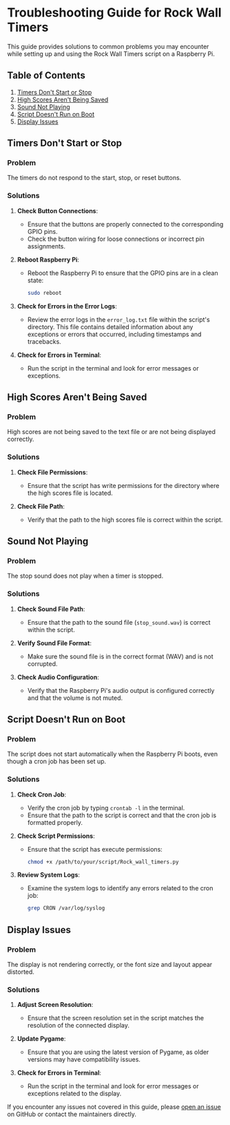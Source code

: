 # Troubleshooting Guide for Rock Wall Timers

This guide provides solutions to common problems you may encounter while setting up and using the Rock Wall Timers script on a Raspberry Pi.

## Table of Contents

1. [Timers Don't Start or Stop](#timers-dont-start-or-stop)
2. [High Scores Aren't Being Saved](#high-scores-arent-being-saved)
3. [Sound Not Playing](#sound-not-playing)
4. [Script Doesn't Run on Boot](#script-doesnt-run-on-boot)
5. [Display Issues](#display-issues)

## Timers Don't Start or Stop

### Problem

The timers do not respond to the start, stop, or reset buttons.

### Solutions

1. **Check Button Connections**:
   - Ensure that the buttons are properly connected to the corresponding GPIO pins.
   - Check the button wiring for loose connections or incorrect pin assignments.

2. **Reboot Raspberry Pi**:
   - Reboot the Raspberry Pi to ensure that the GPIO pins are in a clean state:
     ```bash
     sudo reboot
     ```

3. **Check for Errors in the Error Logs**:
   - Review the error logs in the `error_log.txt` file within the script's directory. This file contains detailed information about any exceptions or errors that occurred, including timestamps and tracebacks.

3. **Check for Errors in Terminal**:
   - Run the script in the terminal and look for error messages or exceptions.

## High Scores Aren't Being Saved

### Problem

High scores are not being saved to the text file or are not being displayed correctly.

### Solutions

1. **Check File Permissions**:
   - Ensure that the script has write permissions for the directory where the high scores file is located.

2. **Check File Path**:
   - Verify that the path to the high scores file is correct within the script.

## Sound Not Playing

### Problem

The stop sound does not play when a timer is stopped.

### Solutions

1. **Check Sound File Path**:
   - Ensure that the path to the sound file (`stop_sound.wav`) is correct within the script.

2. **Verify Sound File Format**:
   - Make sure the sound file is in the correct format (WAV) and is not corrupted.

3. **Check Audio Configuration**:
   - Verify that the Raspberry Pi's audio output is configured correctly and that the volume is not muted.

## Script Doesn't Run on Boot

### Problem

The script does not start automatically when the Raspberry Pi boots, even though a cron job has been set up.

### Solutions

1. **Check Cron Job**:
   - Verify the cron job by typing `crontab -l` in the terminal.
   - Ensure that the path to the script is correct and that the cron job is formatted properly.

2. **Check Script Permissions**:
   - Ensure that the script has execute permissions:
     ```bash
     chmod +x /path/to/your/script/Rock_wall_timers.py
     ```

3. **Review System Logs**:
   - Examine the system logs to identify any errors related to the cron job:
     ```bash
     grep CRON /var/log/syslog
     ```

## Display Issues

### Problem

The display is not rendering correctly, or the font size and layout appear distorted.

### Solutions

1. **Adjust Screen Resolution**:
   - Ensure that the screen resolution set in the script matches the resolution of the connected display.

2. **Update Pygame**:
   - Ensure that you are using the latest version of Pygame, as older versions may have compatibility issues.

3. **Check for Errors in Terminal**:
   - Run the script in the terminal and look for error messages or exceptions related to the display.

If you encounter any issues not covered in this guide, please [open an issue](https://github.com/yourusername/Rock-wall-timers/issues) on GitHub or contact the maintainers directly.
